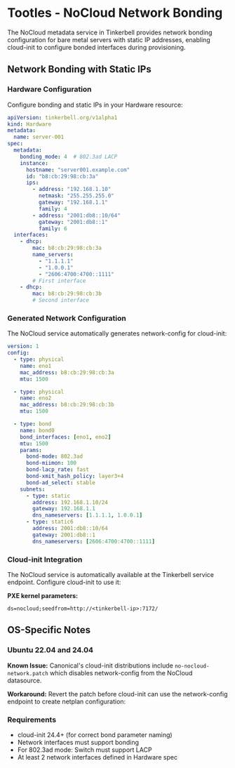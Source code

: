 # Tootles - NoCloud Network Bonding

The NoCloud metadata service in Tinkerbell provides network bonding configuration for bare metal servers with static IP addresses, enabling cloud-init to configure bonded interfaces during provisioning.

## Network Bonding with Static IPs

### Hardware Configuration

Configure bonding and static IPs in your Hardware resource:

```yaml
apiVersion: tinkerbell.org/v1alpha1
kind: Hardware
metadata:
  name: server-001
spec:
  metadata:
    bonding_mode: 4  # 802.3ad LACP
    instance:
      hostname: "server001.example.com"
      id: "b8:cb:29:98:cb:3a"
      ips:
        - address: "192.168.1.10"
          netmask: "255.255.255.0"
          gateway: "192.168.1.1"
          family: 4
        - address: "2001:db8::10/64"
          gateway: "2001:db8::1"
          family: 6
  interfaces:
    - dhcp:
        mac: b8:cb:29:98:cb:3a
        name_servers:
          - "1.1.1.1"
          - "1.0.0.1"
          - "2606:4700:4700::1111"
        # First interface
    - dhcp:
        mac: b8:cb:29:98:cb:3b
        # Second interface
```

### Generated Network Configuration

The NoCloud service automatically generates network-config for cloud-init:

```yaml
version: 1
config:
  - type: physical
    name: eno1
    mac_address: b8:cb:29:98:cb:3a
    mtu: 1500

  - type: physical
    name: eno2
    mac_address: b8:cb:29:98:cb:3b
    mtu: 1500

  - type: bond
    name: bond0
    bond_interfaces: [eno1, eno2]
    mtu: 1500
    params:
      bond-mode: 802.3ad
      bond-miimon: 100
      bond-lacp_rate: fast
      bond-xmit_hash_policy: layer3+4
      bond-ad_select: stable
    subnets:
      - type: static
        address: 192.168.1.10/24
        gateway: 192.168.1.1
        dns_nameservers: [1.1.1.1, 1.0.0.1]
      - type: static6
        address: 2001:db8::10/64
        gateway: 2001:db8::1
        dns_nameservers: [2606:4700:4700::1111]
```


### Cloud-init Integration

The NoCloud service is automatically available at the Tinkerbell service endpoint. Configure cloud-init to use it:

**PXE kernel parameters:**
```
ds=nocloud;seedfrom=http://<tinkerbell-ip>:7172/
```


## OS-Specific Notes

### Ubuntu 22.04 and 24.04

**Known Issue:** Canonical's cloud-init distributions include `no-nocloud-network.patch` which disables network-config from the NoCloud datasource.

**Workaround:** Revert the patch before cloud-init can use the network-config endpoint to create netplan configuration:

### Requirements

- cloud-init 24.4+ (for correct bond parameter naming)
- Network interfaces must support bonding
- For 802.3ad mode: Switch must support LACP
- At least 2 network interfaces defined in Hardware spec
